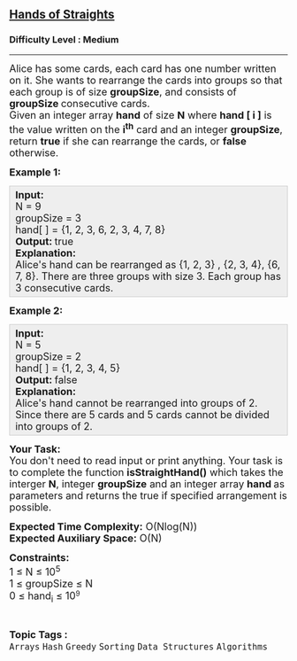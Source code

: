 <h2><a href="https://practice.geeksforgeeks.org/problems/hands-of-straights/1">Hands of Straights</a></h2><h3>Difficulty Level : Medium</h3><hr><div class="problems_problem_content__Xm_eO"><p><span style="font-size: 18px;">Alice has some cards, each card has one number written on it. She wants to rearrange the cards into groups so that each group is of size <strong>groupSize</strong>, and consists of <strong>groupSize </strong>consecutive cards.<br>Given an integer array <strong>hand</strong> of size <strong>N</strong> where <strong>hand [ i ]</strong> is the value written on the <strong>i<sup>th</sup></strong>&nbsp;card and an integer <strong>groupSize</strong>, return <strong>true</strong> if she can rearrange the cards, or <strong>false</strong> otherwise.</span></p>
<p><span style="font-size: 18px;"><strong>Example 1:</strong></span></p>
<div style="background: #eeeeee; border: 1px solid #cccccc; padding: 5px 10px; --darkreader-inline-bgimage: initial; --darkreader-inline-bgcolor: #222426; --darkreader-inline-border-top: #3e4446; --darkreader-inline-border-right: #3e4446; --darkreader-inline-border-bottom: #3e4446; --darkreader-inline-border-left: #3e4446;"><span style="font-size: 18px;"><strong>Input:</strong><br>N = 9<br>groupSize = 3<br>hand[ ] = {1, 2, 3, 6, 2, 3, 4, 7, 8}<br><strong>Output: </strong>true<br><strong>Explanation:</strong>&nbsp;<br>Alice's hand can be rearranged as {1, 2, 3} , {2, 3, 4}, {6, 7, 8}. There are three groups with size 3. Each group has 3 consecutive cards.</span></div>
<p><span style="font-size: 18px;"><strong>Example 2:</strong></span></p>
<div style="background: #eeeeee; border: 1px solid #cccccc; padding: 5px 10px; --darkreader-inline-bgimage: initial; --darkreader-inline-bgcolor: #222426; --darkreader-inline-border-top: #3e4446; --darkreader-inline-border-right: #3e4446; --darkreader-inline-border-bottom: #3e4446; --darkreader-inline-border-left: #3e4446;"><span style="font-size: 18px;"><strong>Input:</strong><br>N = 5<br>groupSize = 2<br>hand[ ] = {1, 2, 3, 4, 5}<br><strong>Output: </strong>false<br><strong>Explanation:</strong>&nbsp;<br>Alice's hand cannot be rearranged into groups of 2. Since there are 5 cards and 5 cards cannot be divided into groups of 2.</span></div>
<p><span style="font-size: 18px;"><strong>Your Task:</strong><br>You don't need to read input or print anything. Your task is to complete the function <strong>isStraightHand()</strong>&nbsp;which takes the interger <strong>N</strong>, integer <strong>groupSize</strong>&nbsp;and an integer array&nbsp;<strong>hand&nbsp;</strong>as parameters and returns the true if specified arrangement is possible.</span></p>
<p><span style="font-size: 18px;"><strong>Expected Time Complexity:</strong>&nbsp;O(Nlog(N))<br><strong>Expected Auxiliary Space:</strong>&nbsp;O(N)</span></p>
<p><span style="font-size: 18px;"><strong>Constraints:</strong><br>1 ≤ N ≤ 10<sup>5</sup><br>1 ≤ groupSize&nbsp;≤ N</span><br><span style="font-size: 18px;">0 ≤ hand<sub>i</sub>&nbsp;≤ 10</span><span style="font-size: 15px;"><sup>9</sup></span></p></div><br><p><span style=font-size:18px><strong>Topic Tags : </strong><br><code>Arrays</code>&nbsp;<code>Hash</code>&nbsp;<code>Greedy</code>&nbsp;<code>Sorting</code>&nbsp;<code>Data Structures</code>&nbsp;<code>Algorithms</code>&nbsp;